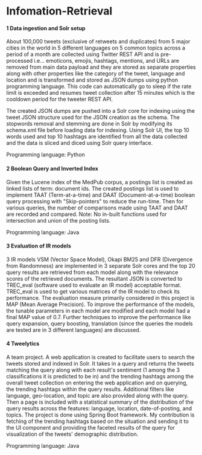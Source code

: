 # Infomation-Retrieval

#### 1 Data ingestion and Solr setup

  About 100,000 tweets (exclusive of retweets and duplicates) from 5 major cities in the world in 5 different languages on 5 common topics across a period of a month are collected using Twitter REST API and is pre-processed i.e... emoticons, emojis, hashtags, mentions, and URLs are removed from main data payload and they are stored as separate properties along with other properties like the category of the tweet, language and location and is transformed and stored as JSON dumps using python programming language. This code can automatically go to sleep if the rate limit is exceeded and resumes tweet collection after 15 minutes which is the cooldown period for the tweeter REST API.

The created JSON dumps are pushed into a Solr core for indexing using the tweet JSON structure used for the JSON creation as the schema. The stopwords removal and stemming are done in Solr by modifying its schema.xml file before loading data for indexing.
Using Solr UI, the top 10 words used and top 10 hashtags are identified from all the data collected and the data is sliced and diced using Solr query interface.

Programming language: Python

#### 2 Boolean Query and Inverted Index

  Given the Lucene index of the MedPub corpus, a postings list is created as linked lists of term: document ids. The created postings list is used to implement TAAT (Term-at-a-time) and DAAT (Document-at-a-time) boolean query processing with "Skip-pointers" to reduce the run-time. Then for various queries, the number of comparisons made using TAAT and DAAT are recorded and compared. 
Note: No in-built functions used for intersection and union of the posting lists.

Programming language: Java

#### 3 Evaluation of IR models

  3 IR models VSM (Vector Space Model), Okapi BM25 and DFR (Divergence from Randomness) are implemented in 3 separate Solr cores and the top 20 query results are retrieved from each model along with the relevance scores of the retrieved documents. The resultant JSON is converted to TREC_eval (software used to evaluate an IR model) acceptable format.
  TREC_eval is used to get various matrices of the IR model to check its performance. The evaluation measure primarily considered in this project is MAP (Mean Average Precision). To improve the performance of the models, the tunable parameters in each model are modified and each model had a final MAP value of 0.7. Further techniques to improve the performance like query expansion, query boosting, translation (since the queries the models are tested are in 3 different languages) are discussed.
  
  
  #### 4 Tweelytics
   A team project. A web application is created to facilitate users to search the tweets stored and indexed in Solr. It takes in a query and returns the tweets matching the query along with each result's sentiment (1 among the 3 classifications it is predicted to be in) and the trending hashtags among the overall tweet collection on entering the web application and on querying, the trending hashtags within the query results. Additional filters like language, geo-location, and topic are also provided along with the query. Then a page is included with a statistical summary of the distribution of the query results across the features: language, location, date-of-posting, and topics.  The project is done using Spring Boot framework. 
My contribution is fetching of the trending hashtags based on the situation and sending it to the UI component and providing the faceted results of the query for visualization of the tweets' demographic distribution.
    
Programming language: Java
  
